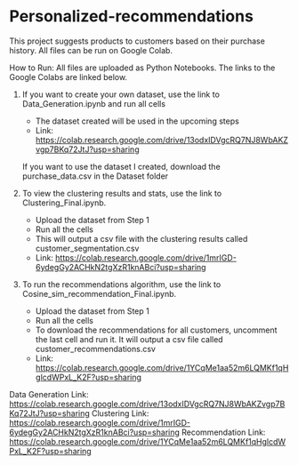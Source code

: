 # Personalized-recommendations
This project suggests products to customers based on their purchase history. All files can be run on Google Colab.

How to Run:
All files are uploaded as Python Notebooks. The links to the Google Colabs are linked below.
1. If you want to create your own dataset, use the link to Data_Generation.ipynb and run all cells
     - The dataset created will be used in the upcoming steps
     - Link: https://colab.research.google.com/drive/13odxIDVgcRQ7NJ8WbAKZvgp7BKq72JtJ?usp=sharing
  
   If you want to use the dataset I created, download the purchase_data.csv in the Dataset folder

2. To view the clustering results and stats, use the link to Clustering_Final.ipynb.
     - Upload the dataset from Step 1
     - Run all the cells
     - This will output a csv file with the clustering results called customer_segmentation.csv
     - Link: https://colab.research.google.com/drive/1mrIGD-6ydegGy2ACHkN2tgXzR1knABci?usp=sharing
  
3. To run the recommendations algorithm, use the link to Cosine_sim_recommendation_Final.ipynb.
     - Upload the dataset from Step 1
     - Run all the cells
     - To download the recommendations for all customers, uncomment the last cell and run it. It will output a csv file called customer_recommendations.csv
     - Link: https://colab.research.google.com/drive/1YCqMe1aa52m6LQMKf1qHglcdWPxL_K2F?usp=sharing
  

Data Generation Link: https://colab.research.google.com/drive/13odxIDVgcRQ7NJ8WbAKZvgp7BKq72JtJ?usp=sharing
Clustering Link: https://colab.research.google.com/drive/1mrIGD-6ydegGy2ACHkN2tgXzR1knABci?usp=sharing
Recommendation Link: https://colab.research.google.com/drive/1YCqMe1aa52m6LQMKf1qHglcdWPxL_K2F?usp=sharing
